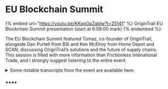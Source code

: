 # EU Blockchain Summit

{% embed url="https://youtu.be/KKgqGpZablw?t=25141" %}
OriginTrail EU Blockchain Summit presentation (start at 6:59:00 mark)
{% endembed %}

The EU Blockchain Summit featured Tomaz, co-founder of OriginTrail, alongside Dan Purtell from BSi and Ken McElroy from Home Depot and SCAN, discussing OriginTrail’s solutions and the future of supply chains. This session is filled with more information than Frictionless Intenational Trade, and I strongly suggest listening to the entire event.&#x20;

<details>

<summary>Some notable transcripts from the event are available here.</summary>

### **Dan Purtell**, BSi

We have companies actually photoshopping reports and trying to convince some of the biggest retailers in the world such as Home Depot that they carried the credentials necessary for you to go ahead and make a purchase order, and it took investigations actually for us to be able to prove whether or not a factory had the credentials that they claimed to have. _We can instantly do that now with the SCAN blockchain solution powered by OriginTrail TraceLabs and it’s quickly becoming a best practice within our association._

_I think what we have with the decentralized knowledge graph is proper plumbing to open up to other ecosystems down the road and gonna be quite easy to do that so the US Department of Homeland Security, Customs, and other associations we’re currently in discussions with where we can provide those blockchain components from a factory audit and share that openly to be a deeper trusted provider_.

What we’ve been able to do with this is actually bring trust to these factory programs on very important matters of supply chain security, counter-terrorism programs, post 9/11 programs that date back to 2001.

What it allows us to do is to neutrally and in a GS1 format go ahead and demonstrate who in the supply chain is certified or not, providing that digital trust. _Initially, it’s associated with the factory itself but in the future, it could be associated with products, could be associated with transparency of goods in the supply chain and I think that’s absolutely where we’re heading_. It avoids the common human errors that we see quite commonly there and really, I think what it did for SCAN is it demonstrated their ability to pioneer and to be visionary in a very untrusted world of supply chain and procurement. So we went forward with that. _Ken and I actually presented this in Washington DC and we believe it is a very good use case_.

An AEO is an authorized economic operator, somebody that has been certified to trade facilitation financial integrity and you can also extend that to security. What this allows us to do is to demonstrate the credentials via blockchain but getting down to the next level not just whether a factory is certified but what is the factory putting in the supply chain? And what does that look like from a certification, from transparency, and from the trust perspective? _So, we have the AEO client which would be the different factories throughout the EU or globally, and then our customs risk analysts that are working in this database to understand what’s in the supply chain and what it looks like. And again, we’re using the decentralized knowledge graph to go ahead and take those different data silos to string those together to tell that story_.

So, we do take AEO compliance data and we put that into the knowledge graph via a self-assessment. We’ve got documentation on corrective actions and the certifications and credentials that the actual factory or supplier has been certified to. We’re using the decentralized knowledge graph to take those different data silos to string those together. The geographical risk data we also use here in an authorized economic operator program that BSi is known for. It’s the largest supply chain risk management intelligence software on the globe. What we do is we take that certification and we look at the risk associated with compliance and we overlay that with geographical risk threat indicators that we track around the globe, including food safety scores.

Primarily what this use case is about is food going from southern Europe into the United Kingdom. So we’re using it to track a couple of different things including risk. Inspection data goes into the graph as well as factory and warehouse audits, supplier audits, truck, trailer, container information, so we can provide that chain of custody and the traceability, and lastly some of the shipment level data. All of this goes into a solution called Connect Screen, this is a solution that’s the largest supply chain security and compliance software in the world and with that, we’re actually tracking different compliance indicators through there, so all of this goes in there. We crunch it to the knowledge graph, it’s blockchained, and it’s formatted. From a permissioned perspective, some of the customs agents would have access to this information or the AEO client would probably have a broader level of access to it.

In understanding decentralized technology, knowledge graphs, decentralized knowledge graphs, it can be a bit complex. What I’m excited about is just how companies like the Home Depot, like the SCAN Association itself, are willing to go ahead and experiment.

I think what we’ve demonstrated very clearly is practical applications to blockchain technology, to a decentralized knowledge graph. I mean this is real-world stuff we’re talking about here. Digital trust is the real world. These are solving modern-day problems. It’s not hype. it’s actually bringing a lot of trust in.

I get to meet with a lot of big companies and I know this technology resonates.

I think it’s helping us tell the trust story and we’re building these different ecosystems that are only going to get stronger as we connect them with other ecosystems, so I’d just like to thank Ken for being a wonderful partner in this and a big supporter and a visionary with that.

I’d also like to thank my friends from OriginTrial TraceLabs for really making it easy. I think you’ve made a beautiful product for us. It’s working, and I only look forward to future use cases.

Dan Purtell also released a “teaser” during the event where he is disclosing that [BSi is ](https://youtu.be/KKgqGpZablw?t=29568)[in talks with a very large footwear company](https://youtu.be/KKgqGpZablw?t=29568). Below is the transcript:

I’m having discussions right now with a very large footwear company and they would like a consumer to be able to go to their product, to scan something, and from that perspective be able to tell the story for that product, to be able to tell the story in terms of the fact that they’re socially responsible, there’s no child labor in that factory, that they’re certified to these different programs, that the factory uses renewable energy whatever % it may be, or recycled materials.

</details>

### ****
